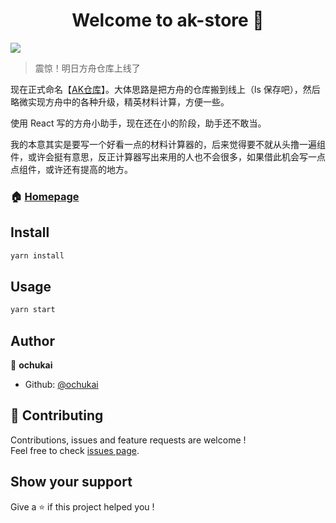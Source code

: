 <h1 align="center">Welcome to ak-store 👋</h1>
<p>
  <img src="https://img.shields.io/badge/version-0.6.0-blue.svg?cacheSeconds=2592000" />
</p>

> 震惊！明日方舟仓库上线了

现在正式命名【[AK仓库](http://ochukai.me/ak/build/index.html)】。大体思路是把方舟的仓库搬到线上（ls 保存吧），然后略微实现方舟中的各种升级，精英材料计算，方便一些。

使用 React 写的方舟小助手，现在还在小的阶段，助手还不敢当。

我的本意其实是要写一个好看一点的材料计算器的，后来觉得要不就从头撸一遍组件，或许会挺有意思，反正计算器写出来用的人也不会很多，如果借此机会写一点点组件，或许还有提高的地方。


### 🏠 [Homepage](http://ochukai.me/ak/build)

## Install

```sh
yarn install
```

## Usage

```sh
yarn start
```


## Author

👤 **ochukai**

* Github: [@ochukai](https://github.com/ochukai)

## 🤝 Contributing

Contributions, issues and feature requests are welcome !<br />Feel free to check [issues page](https://github.com/ochukai/ak/issues).

## Show your support

Give a ⭐️ if this project helped you !
